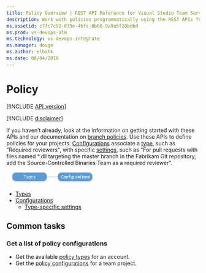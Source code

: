 ```yaml
---
title: Policy Overview | REST API Reference for Visual Studio Team Services and Team Foundation Server
description: Work with policies programmatically using the REST APIs for Visual Studio Team Services and Team Foundation Server.
ms.assetid: c7fc7c92-075e-4bfc-8b66-9a9a5f28bdbd
ms.prod: vs-devops-alm
ms.technology: vs-devops-integrate
ms.manager: douge
ms.author: elbatk
ms.date: 08/04/2016
---
```


# Policy
[!INCLUDE [API_version](../_data/version2-preview1.md)]

[!INCLUDE [disclaimer](../_data/disclaimer.md)]

If you haven’t already, look at the information on getting started with these APIs and our documentation on [branch policies](https://go.microsoft.com/fwlink/?LinkID=615252). Use these APIs to define policies for your projects. 
[Configurations](./configurations.md) associate a [type](./types.md), such as "Required reviewers", with specific [settings](./settings.md), such as  "For pull requests with files named *.dll targeting the master branch in the Fabrikam Git repository, add the Source-Controlled Binaries Team as a required reviewer". 

![policy resources](./_img/policy-resources.png)

* [Types](./types.md)
* [Configurations](configurations.md)
    * [Type-specific settings](./settings.md)

## Common tasks

### Get a list of policy configurations

* Get the available [policy types](./types.md) for an account.
* Get the [policy configurations](./configurations.md) for a team project.
